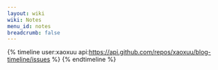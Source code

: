 ```yaml
---
layout: wiki
wiki: Notes
menu_id: notes
breadcrumb: false
---
```


{% timeline user:xaoxuu api:https://api.github.com/repos/xaoxuu/blog-timeline/issues %}
{% endtimeline %}